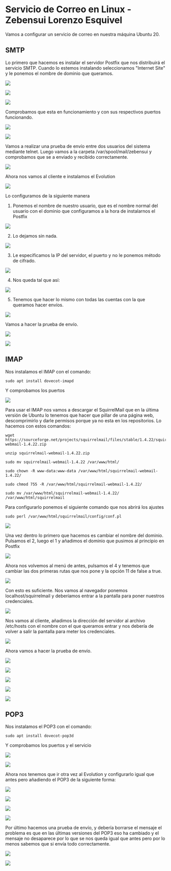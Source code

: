 # Servicio de Correo en Linux - Zebensui Lorenzo Esquivel

Vamos a configurar un servicio de correo en nuestra máquina Ubuntu 20.

## SMTP

Lo primero que hacemos es instalar el servidor Postfix que nos distribuirá el servicio SMTP.
Cuando lo estemos instalando seleccionamos "Internet Site" y le ponemos el nombre de dominio que queramos.

![](img/1.png)

![](img/2.png)

![](img/3.png)

Comprobamos que esta en funcionamiento y con sus respectivos puertos funcionando.

![](img/4.png)

![](img/5.png)

Vamos a realizar una prueba de envío entre dos usuarios del sistema mediante telnet. Luego vamos a la carpeta /var/spool/mail/zebensui y comprobamos que se a enviado y recibido correctamente.

![](img/11.png)

Ahora nos vamos al cliente e instalamos el Evolution

![](img/15.png)

Lo configuramos de la siguiente manera

1. Ponemos el nombre de nuestro usuario, que es el nombre normal del usuario con el dominio que configuramos a la hora de instalarnos el Postfix 

![](img/16.png)

2. Lo dejamos sin nada.

![](img/17.png)

3. Le especificamos la IP del servidor, el puerto y no le ponemos método de cifrado.

![](img/21.png)

4. Nos queda tal que así:

![](img/25.png)

5. Tenemos que hacer lo mismo con todas las cuentas con la que queramos hacer envíos.

![](img/24.png)

Vamos a hacer la prueba de envío.

![](img/20.png)

![](img/23.png)

## IMAP

Nos instalamos el IMAP con el comando:

```
sudo apt install dovecot-imapd
```
Y comprobamos los puertos

![](img/14.png)

Para usar el IMAP nos vamos a descargar el SquirrelMail que en la última versión de Ubuntu lo tenemos que hacer que pillar de una página web, descomprimirlo y darle permisos porque ya no esta en los repositorios. Lo hacemos con estos comandos:

```
wget https://sourceforge.net/projects/squirrelmail/files/stable/1.4.22/squirrelmail-webmail-1.4.22.zip

unzip squirrelmail-webmail-1.4.22.zip

sudo mv squirrelmail-webmail-1.4.22 /var/www/html/

sudo chown -R www-data:www-data /var/www/html/squirrelmail-webmail-1.4.22/

sudo chmod 755 -R /var/www/html/squirrelmail-webmail-1.4.22/

sudo mv /var/www/html/squirrelmail-webmail-1.4.22/ /var/www/html/squirrelmail
```

Para configurarlo ponemos el siguiente comando que nos abrirá los ajustes

```
sudo perl /var/www/html/squirrelmail/config/conf.pl
```

![](img/27.png)


Una vez dentro lo primero que hacemos es cambiar el nombre del dominio. Pulsamos el 2, luego el 1 y añadimos el dominio que pusimos al principio en Postfix

![](img/28.png)

Ahora nos volvemos al menú de antes, pulsamos el 4 y tenemos que cambiar las dos primeras rutas que nos pone y la opción 11 de false a true.

![](img/33.png)

Con esto es suficiente. Nos vamos al navegador ponemos localhost/squirrelmail y deberíamos entrar a la pantalla para poner nuestros credenciales.

![](img/31.png)

Nos vamos al cliente, añadimos la dirección del servidor al archivo /etc/hosts con el nombre con el que queramos entrar y nos debería de volver a salir la pantalla para meter los credenciales.

![](img/35.png)

Ahora vamos a hacer la prueba de envío.

![](img/37.png)

![](img/38.png)

![](img/39.png)

![](img/40.png)

![](img/41.png)

## POP3

Nos instalamos el POP3 con el comando:

```
sudo apt install dovecot-pop3d
```
Y comprobamos los puertos y el servicio

![](img/42.png)

![](img/43.png)

Ahora nos tenemos que ir otra vez al Evolution y configurarlo igual que antes pero añadiendo el POP3 de la siguiente forma:

![](img/44.png)

![](img/45.png)

![](img/46.png)

![](img/47.png)

Por último hacemos una prueba de envío, y debería borrarse el mensaje el problema es que en las últimas versiones del POP3 eso ha cambiado y el mensaje no desaparece por lo que se nos queda igual que antes pero por lo menos sabemos que si envía todo correctamente.

![](img/48.png)

![](img/49.png)